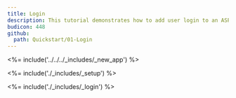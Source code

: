 ```yaml
---
title: Login
description: This tutorial demonstrates how to add user login to an ASP.NET Core 2.x application.
budicon: 448
github:
  path: Quickstart/01-Login
---
```

<%= include('../../../_includes/_new_app') %>

<%= include('./_includes/_setup') %>

<%= include('./_includes/_login') %>
